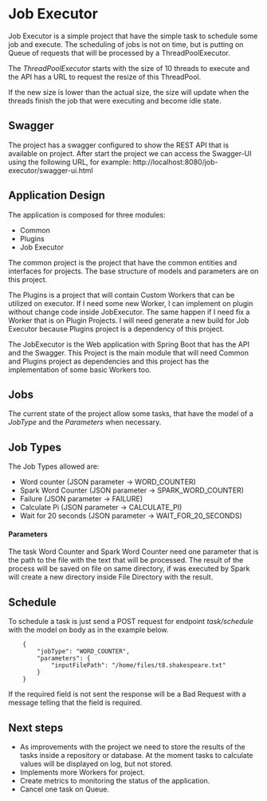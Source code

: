 # Job Executor
Job Executor is a simple project that have the simple task to schedule
some job and execute.
The scheduling of jobs is not on time, but is putting on Queue of requests
that will be processed by a ThreadPoolExecutor.

The _ThreadPoolExecutor_ starts with the size of 10 threads to execute and
the API has a URL to request the resize of this ThreadPool.

If the new size is lower than the actual size, the size will update
when the threads finish the job that were executing and become idle state.

## Swagger
The project has a swagger configured to show the REST API that is available on project.
After start the project we can access the Swagger-UI using the following URL, for example: http://localhost:8080/job-executor/swagger-ui.html

## Application Design
The application is composed for three modules:
* Common
* Plugins
* Job Executor

The common project is the project that have the common entities and interfaces for projects.
The base structure of models and parameters are on this project.

The Plugins is a project that will contain Custom Workers that can be utilized on executor.
If I need some new Worker, I can implement on plugin without change code inside JobExecutor.
The same happen if I need fix a Worker that is on Plugin Projects.
I will need generate a new build for Job Executor because Plugins project is a dependency
of this project.

The JobExecutor is the Web application with Spring Boot that has the API and the Swagger.
This Project is the main module that will need Common and Plugins project as dependencies and
this project has the implementation of some basic Workers too. 

## Jobs
The current state of the project allow some tasks, that have the model of a _JobType_
and the _Parameters_ when necessary.

## Job Types
The Job Types allowed are:
* Word counter (JSON parameter -> WORD_COUNTER)
* Spark Word Counter (JSON parameter -> SPARK_WORD_COUNTER)
* Failure (JSON parameter -> FAILURE)
* Calculate Pi (JSON parameter -> CALCULATE_PI)
* Wait for 20 seconds (JSON parameter -> WAIT_FOR_20_SECONDS)

#### Parameters
The task Word Counter and Spark Word Counter need one parameter that is
the path to the file with the text that will be processed.
The result of the process will be saved on file on same directory,
if was executed by Spark will create a new directory inside File Directory
with the result.

## Schedule
To schedule a task is just send a POST request for endpoint _task/schedule_
with the model on body as in the example below.

```
    {
        "jobType": "WORD_COUNTER",
        "parameters": {
            "inputFilePath": "/home/files/t8.shakespeare.txt"
        }
    }
```

If the required field is not sent the response will be a Bad Request with
a message telling that the field is required.

## Next steps

* As improvements with the project we need to store the results of the tasks inside 
a repository or database. At the moment tasks to calculate values will be displayed on log, but not stored.
* Implements more Workers for project.
* Create metrics to monitoring the status of the application.
* Cancel one task on Queue.

